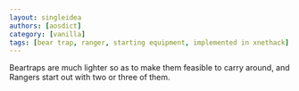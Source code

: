 ```yaml
---
layout: singleidea
authors: [aosdict]
category: [vanilla]
tags: [bear trap, ranger, starting equipment, implemented in xnethack]
---
```

Beartraps are much lighter so as to make them feasible to carry around, and Rangers start out with two or three of them.
